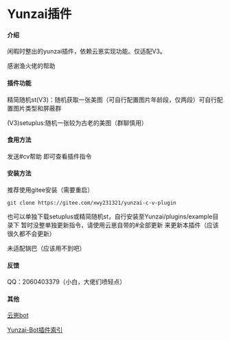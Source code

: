 # Yunzai插件

#### 介绍

闲暇时整出的yunzai插件，依赖云崽实现功能。仅适配V3。

感谢渔火佬的帮助

#### 插件功能

精简随机st(V3)：随机获取一张美图（可自行配置图片年龄段，仅两段）可自行配置图片类型和屏蔽群

(V3)setuplus:随机一张较为古老的美图（群聊慎用）

#### 食用方法

发送#cv帮助  即可查看插件指令

#### 安装方法

推荐使用gitee安装（需要重启）

```
git clone https://gitee.com/xwy231321/yunzai-c-v-plugin

```
也可以单独下载setuplus或精简随机st，自行安装至Yunzai/plugins/example目录下
暂时没整单独更新指令，请使用云崽自带的#全部更新 来更新本插件（应该很久都不会更新）

未适配锅巴（应该用不到吧）

#### 反馈

QQ：2060403379（小白，大佬们喷轻点）

#### 其他

[云崽bot](https://gitee.com/Le-niao/Yunzai-Bot)

[Yunzai-Bot插件索引](https://gitee.com/Hikari666/Yunzai-Bot-plugins-index) 